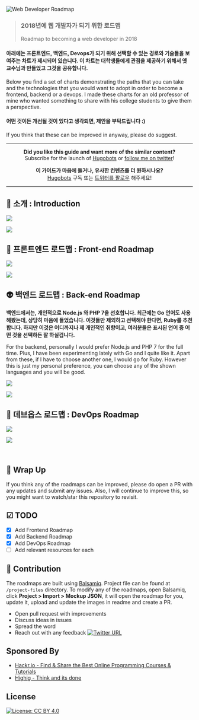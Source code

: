 ![Web Developer Roadmap](https://i.imgur.com/oxsayps.png)

> ### **2018년에 웹 개발자가 되기 위한 로드맵**
>
> Roadmap to becoming a web developer in 2018

#### **아래에는 프론트엔드, 백엔드, Devops가 되기 위해 선택할 수 있는 경로와 기술들을 보여주는 차트가 제시되어 있습니다. 이 차트는 대학생들에게 관점을 제공하기 위해서 옛 교수님과 만들었고 그것을 공유합니다.**

Below you find a set of charts demonstrating the paths that you can take and the technologies that you would want to adopt in order to become a frontend, backend or a devops. I made these charts for an old professor of mine who wanted something to share with his college students to give them a perspective.

#### **어떤 것이든 개선될 것이 있다고 생각되면, 제안을 부탁드립니다 :)**

If you think that these can be improved in anyway, please do suggest.

***

<p align="center"><b> Did you like this guide and want more of the similar content? </b><br>Subscribe for the launch of <a href="http://hugobots.com">Hugobots</a> or <a href="http://twitter.com/kamranahmedse">follow me on twitter</a>!</p>

<p align="center"><b> 이 가이드가 마음에 들거나, 유사한 컨텐츠를 더 원하시나요? </b><br>
<a href="http://hugobots.com">Hugobots</a> 구독 또는 <a href="http://twitter.com/kamranahmedse">트위터를 팔로우</a> 해주세요! </p>

***


## 🚀 소개 : Introduction

![](https://i.imgur.com/LXR1B4u.png)

![](https://i.imgur.com/OZUOUtI.png)



## 🎨 프론트엔드 로드맵 : Front-end Roadmap

![](https://i.imgur.com/cOq0MeN.png)

![](https://i.imgur.com/WrfLESm.png)

## 👽 백엔드 로드맵 : Back-end Roadmap

**백엔드에서는, 개인적으로 Node.js 와 PHP 7을 선호합니다. 최근에는 Go 언어도 사용해봤는데, 상당히 마음에 들었습니다. 이것들만 제외하고 선택해야 한다면, Ruby를 추천합니다. 하지만 이것은 어디까지나 제 개인적인 취향이고, 여러분들은 표시된 언어 중 어떤 것을 선택하든 잘 하실겁니다.**

For the backend, personally I would prefer Node.js and PHP 7 for the full time. Plus, I have been experimenting lately with Go and I quite like it. Apart from these, if I have to choose another one, I would go for Ruby. However this is just my personal preference, you can choose any of the shown languages and you will be good.

![](https://i.imgur.com/j9on36M.png)

![](https://i.imgur.com/Ihg4YAb.png)

## 👷 데브옵스 로드맵 : DevOps Roadmap

![](https://i.imgur.com/LEY1ajR.png)

![](https://i.imgur.com/wpj5pqk.png)

<br>

## 🚦 Wrap Up

If you think any of the roadmaps can be improved, please do open a PR with any updates and submit any issues. Also, I will continue to improve this, so you might want to watch/star this repository to revisit.

## ☑ TODO

- [x] Add Frontend Roadmap
- [x] Add Backend Roadmap
- [x] Add DevOps Roadmap
- [ ] Add relevant resources for each

## 👬 Contribution

The roadmaps are built using [Balsamiq](https://balsamiq.com/products/mockups/). Project file can be found at `/project-files` directory. To modify any of the roadmaps, open Balsamiq, click **Project > Import > Mockup JSON**, it will open the roadmap for you, update it, upload and update the images in readme and create a PR.		

- Open pull request with improvements
- Discuss ideas in issues
- Spread the word
- Reach out with any feedback [![Twitter URL](https://img.shields.io/twitter/url/https/twitter.com/kamranahmedse.svg?style=social&label=Follow%20%40kamranahmedse)](https://twitter.com/kamranahmedse)

## Sponsored By

- [Hackr.io - Find & Share the Best Online Programming Courses & Tutorials](https://hackr.io)
- [Highig - Think and its done](http://highig.com/)

## License

[![License: CC BY 4.0](https://img.shields.io/badge/License-CC%20BY%204.0-lightgrey.svg)](https://creativecommons.org/licenses/by/4.0/)

